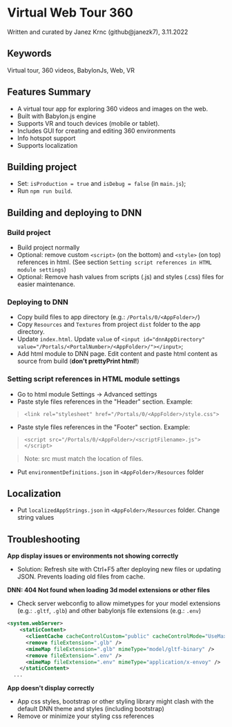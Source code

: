 # Virtual Web Tour 360
Written and curated by Janez Krnc (github@janezk7), 3.11.2022

## Keywords
Virtual tour, 360 videos, BabylonJs, Web, VR 

## Features Summary
- A virtual tour app for exploring 360 videos and images on the web. 
- Built with Babylon.js engine
- Supports VR and touch devices (mobile or tablet). 
- Includes GUI for creating and editing 360 environments
- Info hotspot support
- Supports localization

## Building project
- Set: ``isProduction = true`` and ``isDebug = false`` (in ``main.js``);
- Run ``npm run build``. 

## Building and deploying to DNN
### Build project
- Build project normally
- Optional: remove custom ``<script>`` (on the bottom) and ``<style>`` (on top) references in html. (See section `Setting script references in HTML module settings`)
- Optional: Remove hash values from scripts (.js) and styles (.css) files for easier maintenance.

### Deploying to DNN
- Copy build files to app directory (e.g.: `/Portals/0/<AppFolder>/`)
- Copy ``Resources`` and ``Textures`` from project ``dist`` folder to the app directory.
- Update ``index.html``. Update ``value`` of ``<input id="dnnAppDirectory" value="/Portals/<PortalNumber>/<AppFolder>/"></input>``;
- Add html module to DNN page. Edit content and paste html content as source from build (**don't prettyPrint html!**)

### Setting script references in HTML module settings
- Go to html module Settings -> Advanced settings
- Paste style files references in the "Header" section. Example:
> ``<link rel="stylesheet" href="/Portals/0/<AppFolder>/style.css">``

- Paste style files references in the "Footer" section. Example:
> ``<script src="/Portals/0/<AppFolder>/<scriptFilename>.js"></script>``

>Note: src must match the location of files.

- Put ``environmentDefinitions.json`` in `<AppFolder>/Resources` folder

## Localization
- Put ``localizedAppStrings.json`` in `<AppFolder>/Resources` folder. Change string values

## Troubleshooting
**App display issues or environments not showing correctly**
- Solution: Refresh site with Ctrl+F5 after deploying new files or updating JSON. Prevents loading old files from cache.

**DNN: 404 Not found when loading 3d model extensions or other files**
- Check server webconfig to allow mimetypes for your model extensions (e.g.: ``.gltf``, ``.glb``) and other babylonjs file extensions (e.g.: ``.env``)

```xml
<system.webServer>
    <staticContent>
      <clientCache cacheControlCustom="public" cacheControlMode="UseMaxAge" cacheControlMaxAge="365.00:00:00" />
      <remove fileExtension=".glb" />
      <mimeMap fileExtension=".glb" mimeType="model/gltf-binary" />
      <remove fileExtension=".env" />
      <mimeMap fileExtension=".env" mimeType="application/x-envoy" />
    </staticContent>
  ...
```

**App doesn't display correctly**
- App css styles, bootstrap or other styling library might clash with the default DNN theme and styles (including bootstrap)
- Remove or minimize your styling css references